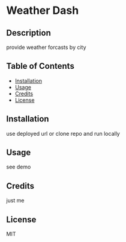 # Weather Dash

  ## Description
  
  provide weather forcasts by city
  
  ## Table of Contents
  * [Installation](#installation)
  * [Usage](#usage)
  * [Credits](#credits)
  * [License](#license)
  
  ## Installation
  
  use deployed url or clone repo and run locally
  
  ## Usage
  
  see demo 
  
  ## Credits
  
  just me
  
  ## License
  
  MIT
